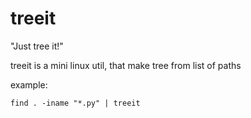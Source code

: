# treeit
"Just tree it!"

treeit is a mini linux util, that make tree from list of paths

example:

`find . -iname "*.py" | treeit`